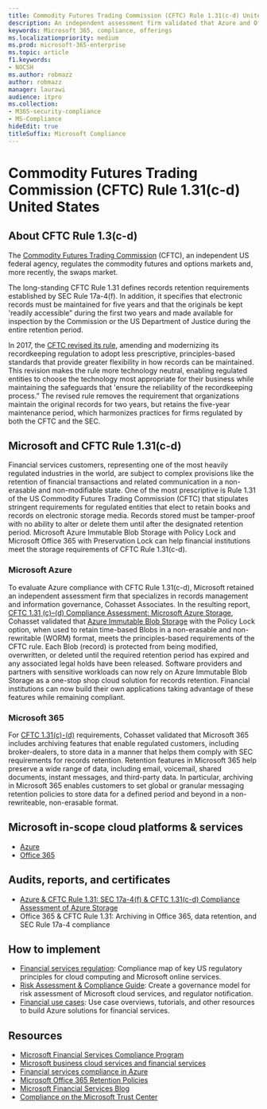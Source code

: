 ```yaml
---
title: Commodity Futures Trading Commission (CFTC) Rule 1.31(c-d) United States 
description: An independent assessment firm validated that Azure and Office 365 can help financial firms meet CFTC Rule 1.31 records retention and immutable storage requirements.
keywords: Microsoft 365, compliance, offerings
ms.localizationpriority: medium
ms.prod: microsoft-365-enterprise
ms.topic: article
f1.keywords:
- NOCSH
ms.author: robmazz
author: robmazz
manager: laurawi
audience: itpro
ms.collection:
- M365-security-compliance
- MS-Compliance
hideEdit: true
titleSuffix: Microsoft Compliance
---
```


# Commodity Futures Trading Commission (CFTC) Rule 1.31(c-d) United States

## About CFTC Rule 1.3(c-d)

The [Commodity Futures Trading Commission](https://www.cftc.gov/) (CFTC), an independent US federal agency, regulates the commodity futures and options markets and, more recently, the swaps market.  
  
The long-standing CFTC Rule 1.31 defines records retention requirements established by SEC Rule 17a-4(f). In addition, it specifies that electronic records must be maintained for five years and that the originals be kept 'readily accessible” during the first two years and made available for inspection by the Commission or the US Department of Justice during the entire retention period.  
  
In 2017, the [CFTC revised its rule](https://www.cftc.gov/sites/default/files/idc/groups/public/@lrfederalregister/documents/file/2017-11014a.pdf), amending and modernizing its recordkeeping regulation to adopt less prescriptive, principles-based standards that provide greater flexibility in how records can be maintained. This revision makes the rule more technology neutral, enabling regulated entities to choose the technology most appropriate for their business while maintaining the safeguards that 'ensure the reliability of the recordkeeping process.” The revised rule removes the requirement that organizations maintain the original records for two years, but retains the five-year maintenance period, which harmonizes practices for firms regulated by both the CFTC and the SEC.

## Microsoft and CFTC Rule 1.31(c-d)

Financial services customers, representing one of the most heavily regulated industries in the world, are subject to complex provisions like the retention of financial transactions and related communication in a non-erasable and non-modifiable state. One of the most prescriptive is Rule 1.31 of the US Commodity Futures Trading Commission (CFTC) that stipulates stringent requirements for regulated entities that elect to retain books and records on electronic storage media. Records stored must be tamper-proof with no ability to alter or delete them until after the designated retention period. Microsoft Azure Immutable Blob Storage with Policy Lock and Microsoft Office 365 with Preservation Lock can help financial institutions meet the storage requirements of CFTC Rule 1.31(c-d).

### Microsoft Azure

To evaluate Azure compliance with CFTC Rule 1.31(c-d), Microsoft retained an independent assessment firm that specializes in records management and information governance, Cohasset Associates. In the resulting report, [CFTC 1.31 (c)–(d) Compliance Assessment: Microsoft Azure Storage](https://servicetrust.microsoft.com/ViewPage/MSComplianceGuide?command=Download&downloadType=Document&downloadId=19b08fd4-d276-43e8-9461-715981d0ea20&docTab=4ce99610-c9c0-11e7-8c2c-f908a777fa4d_GRC_Assessment_Reports), Cohasset validated that [Azure Immutable Blob Storage](/azure/storage/blobs/storage-blob-immutable-storage) with the Policy Lock option, when used to retain time-based Blobs in a non-erasable and non-rewritable (WORM) format, meets the principles-based requirements of the CFTC rule. Each Blob (record) is protected from being modified, overwritten, or deleted until the required retention period has expired and any associated legal holds have been released. Software providers and partners with sensitive workloads can now rely on Azure Immutable Blob Storage as a one-stop shop cloud solution for records retention. Financial institutions can now build their own applications taking advantage of these features while remaining compliant.

### Microsoft 365

For [CFTC 1.31(c)-(d)](/microsoft-365/compliance/retention-regulatory-requirements#sec-17a-4f-finra-4511c-and-cftc-131c-d) requirements, Cohasset validated that Microsoft 365 includes archiving features that enable regulated customers, including broker-dealers, to store data in a manner that helps them comply with SEC requirements for records retention. Retention features in Microsoft 365 help preserve a wide range of data, including email, voicemail, shared documents, instant messages, and third-party data. In particular, archiving in Microsoft 365 enables customers to set global or granular messaging retention policies to store data for a defined period and beyond in a non-rewriteable, non-erasable format.

## Microsoft in-scope cloud platforms & services

- [Azure](https://aka.ms/AzureCompliance)
- [Office 365](https://aka.ms/o365-compliance-framework)

## Audits, reports, and certificates

- [Azure & CFTC Rule 1.31: SEC 17a-4(f) & CFTC 1.31(c-d) Compliance Assessment of Azure Storage](https://azure.microsoft.com/resources/azure-immutable-storage-assessment-for-sec-17a-4f-by-cohasset/)
- Office 365 & CFTC Rule 1.31: Archiving in Office 365, data retention, and SEC Rule 17a-4 compliance

## How to implement

- [Financial services regulation](https://servicetrust.microsoft.com/ViewPage/TrustDocuments?command=Download&downloadType=Document&downloadId=5b483567-00b0-4d86-96ae-ee887dadb61c&docTab=6d000410-c9e9-11e7-9a91-892aae8839ad_Compliance_Guides): Compliance map of key US regulatory principles for cloud computing and Microsoft online services.
- [Risk Assessment & Compliance Guide](https://aka.ms/RiskGovernanceGuide): Create a governance model for risk assessment of Microsoft cloud services, and regulator notification.
- [Financial use cases](/azure/industry/financial/): Use case overviews, tutorials, and other resources to build Azure solutions for financial services.

## Resources

- [Microsoft Financial Services Compliance Program](https://aka.ms/FSCP-Print)
- [Microsoft business cloud services and financial services](https://www.microsoft.com/trustcenter/cloudservices/financialservices)
- [Financial services compliance in Azure](https://azure.microsoft.com/resources/videos/azurecon-2015-financial-services-compliance-in-azure/)
- [Microsoft Office 365 Retention Policies](/office365/securitycompliance/retention-policies)
- [Microsoft Financial Services Blog](https://techcommunity.microsoft.com/t5/Financial-Services-Blog/bg-p/FinancialServicesBlog)
- [Compliance on the Microsoft Trust Center](https://www.microsoft.com/trust-center/compliance/compliance-overview)
